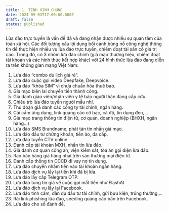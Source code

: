 ```yaml
---
title: 1. TÌNH HÌNH CHUNG
date: 2024-09-03T17:00:00.000Z
draft: false
status: published
---
```


Lừa đảo trực tuyến là vấn đề đã và đang nhận được nhiều sự quan tâm của toàn xã hội. Các đối tượng xấu lợi dụng bối cảnh bùng nổ công nghệ thông tin để thực hiện nhiều vụ lừa đảo trực tuyến, chiếm đoạt tài sản có giá trị cao. Trong đó, có 3 nhóm lừa đảo chính (giả mạo thương hiệu, chiếm đoạt tài khoản và các hình thức kết hợp khác) với 24 hình thức lừa đảo đang diễn ra trên không gian mạng Việt Nam:

1. Lừa đảo “combo du lịch giá rẻ”.
2. Lừa đảo cuộc gọi video Deepfake, Deepvoice.
3. Lừa đảo “khóa SIM” vì chưa chuẩn hóa thuê bao.
4. Giả mạo biên lai chuyển tiền thành công.
5. Giả danh giáo viên/nhân viên y tế báo người thân đang cấp cứu.
6. Chiêu trò lừa đảo tuyển người mẫu nhí.
7. Thủ đoạn giả danh các công ty tài chính, ngân hàng.
8. Cài cắm ứng dụng, link quảng cáo cờ bạc, cá độ, tín dụng đen,…
9. Giả mạo trang thông tin điện tử, cơ quan, doanh nghiệp (BHXH, ngân hàng…)
10. Lừa đảo SMS Brandname, phát tán tin nhắn giả mạo.
11. Lừa đảo đầu tư chứng khoán, tiền ảo, đa cấp.
12. Lừa đảo tuyển CTV online.
13. Đánh cắp tài khoản MXH, nhắn tin lừa đảo.
14. Giả danh cơ quan công an, viện kiểm sát, tòa án gọi điện lừa đảo.
15. Rao bán hàng giả hàng nhái trên sàn thương mại điện tử.
16. Đánh cắp thông tin CCCD đi vay nợ tín dụng.
17. Lừa đảo chuyển nhầm tiền vào tài khoản ngân hàng.
18. Lừa đảo dịch vụ lấy lại tiền khi đã bị lừa.
19. Lừa đảo lấy cắp Telegram OTP.
20. Lừa đảo tung tin giả về cuộc gọi mất tiền như FlashAI.
21. Lừa đảo dịch vụ lấy lại Facebook.
22. Lừa đảo tình cảm, dẫn dụ đầu tư tài chính, gửi bưu kiện, trúng thưởng,…
23. Rải link phishing lừa đảo, seeding quảng cáo bẩn trên Facebook.
24. Lừa đảo cho số đánh đề.
